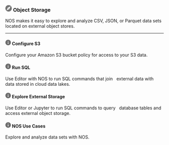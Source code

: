 ### ![../Images/object-icn-storage.png](../Images/object-icn-storage.png) Object Storage

NOS makes it easy to explore and analyze CSV, JSON, or Parquet data sets located on external object stores. 

- - -

#### ![../Images/cov-icn-ovw_toc.png](../Images/cov-icn-ovw_toc.png) Configure S3

Configure your Amazon S3 bucket policy for access to your S3 data.
    
#### ![../Images/cov-icn-ovw_toc.png](../Images/cov-icn-ovw_toc.png) Run SQL

Use Editor with NOS to run SQL commands that join   external data with data stored in cloud data lakes.
  
#### ![../Images/cov-icn-ovw_toc.png](../Images/cov-icn-ovw_toc.png) Explore External Storage

Use Editor or Jupyter to run SQL commands to query   database tables and access external object storage.

#### ![../Images/cov-icn-ovw_toc.png](../Images/cov-icn-ovw_toc.png) NOS Use Cases

Explore and analyze data sets with NOS.